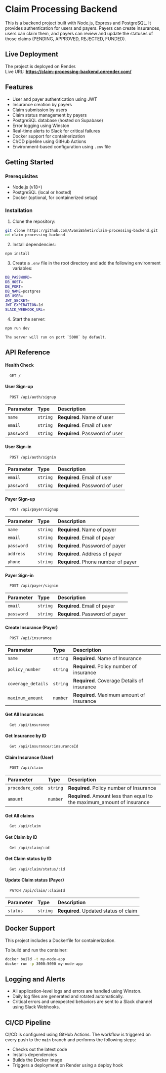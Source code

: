 # Claim Processing Backend

This is a backend project built with Node.js, Express and PostgreSQL. It provides authentication for users and payers. Payers can create insurances, users can claim them, and payers can review and update the statuses of those claims (PENDING, APPROVED, REJECTED, FUNDED).

## Live Deployment

The project is deployed on Render.  
Live URL: **https://claim-processing-backend.onrender.com/**

## Features

- User and payer authentication using JWT
- Insurance creation by payers
- Claim submission by users
- Claim status management by payers
- PostgreSQL database (hosted on Supabase)
- Error logging using Winston
- Real-time alerts to Slack for critical failures
- Docker support for containerization
- CI/CD pipeline using GitHub Actions
- Environment-based configuration using `.env` file

## Getting Started

### Prerequisites

- Node.js (v18+)
- PostgreSQL (local or hosted)
- Docker (optional, for containerized setup)

### Installation

1. Clone the repository:
```bash
git clone https://github.com/AvaniBaheti/claim-processing-backend.git
cd claim-processing-backend
```

2. Install dependencies:
```bash
npm install
```

3. Create a `.env` file in the root directory and add the following environment variables:
```bash
DB_PASSWORD= 
DB_HOST= 
DB_PORT= 
DB_NAME=postgres 
DB_USER= 
JWT_SECRET= 
JWT_EXPIRATION=1d 
SLACK_WEBHOOK_URL=
```

4. Start the server:
```bash
npm run dev
```
    The server will run on port `5000` by default.
    

## API Reference

#### Health Check

```http
  GET /
```

#### User Sign-up

```http
  POST /api/auth/signup
```

| Parameter | Type     | Description                       |
| :-------- | :------- | :-------------------------------- |
| `name`      | `string` | **Required**. Name of user |
| `email`      | `string` | **Required**. Email of user |
| `password`      | `string` | **Required**. Password of user |

#### User Sign-in

```http
  POST /api/auth/signin
```

| Parameter | Type     | Description                       |
| :-------- | :------- | :-------------------------------- |
| `email`      | `string` | **Required**. Email of user |
| `password`      | `string` | **Required**. Password of user |

#### Payer Sign-up

```http
  POST /api/payer/signup
```

| Parameter | Type     | Description                       |
| :-------- | :------- | :-------------------------------- |
| `name`      | `string` | **Required**. Name of payer |
| `email`      | `string` | **Required**. Email of payer |
| `password`      | `string` | **Required**. Password of payer |
| `address`      | `string` | **Required**. Address of payer |
| `phone`      | `string` | **Required**. Phone number of payer |

#### Payer Sign-in

```http
  POST /api/payer/signin
```

| Parameter | Type     | Description                       |
| :-------- | :------- | :-------------------------------- |
| `email`      | `string` | **Required**. Email of payer |
| `password`      | `string` | **Required**. Password of payer |

#### Create Insurance (Payer)

```http
  POST /api/insurance
```

| Parameter | Type     | Description                       |
| :-------- | :------- | :-------------------------------- |
| `name`      | `string` | **Required**. Name of Insurance |
| `policy_number`      | `string` | **Required**. Policy number of insurance |
| `coverage_details`      | `string` | **Required**. Coverage Details of insurance |
| `maximum_amount`      | `number` | **Required**. Maximum amount of insurance |

#### Get All Insurances

```http
  Get /api/insurance
```

#### Get Insurance by ID

```http
  Get /api/insurance/:insuranceId
```

#### Claim Insurance (User)

```http
  POST /api/claim
```

| Parameter | Type     | Description                       |
| :-------- | :------- | :-------------------------------- |
| `procedure_code`      | `string` | **Required**. Policy number of Insurance |
| `amount`      | `number` | **Required**. Amount less than equal to the maximum_amount of insurance |

#### Get All claims

```http
  Get /api/claim
```

#### Get Claim by ID

```http
  Get /api/claim/:id
```

#### Get Claim status by ID

```http
  Get /api/claim/status/:id
```

#### Update Claim status (Payer)

```http
  PATCH /api/claim/:claimId
```

| Parameter | Type     | Description                       |
| :-------- | :------- | :-------------------------------- |
| `status`      | `string` | **Required**. Updated status of claim |
    
## Docker Support
    
This project includes a Dockerfile for containerization.
    
To build and run the container:
```bash
docker build -t my-node-app 
docker run -p 3000:5000 my-node-app
```

## Logging and Alerts
    
- All application-level logs and errors are handled using Winston.
- Daily log files are generated and rotated automatically.
- Critical errors and unexpected behaviors are sent to a Slack channel using Slack Webhooks.
  
## CI/CD Pipeline
  
CI/CD is configured using GitHub Actions. The workflow is triggered on every push to the `main` branch and performs the following steps:
  
  - Checks out the latest code
  - Installs dependencies
  - Builds the Docker image
  - Triggers a deployment on Render using a deploy hook